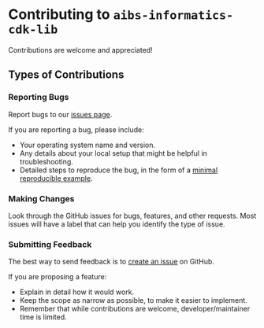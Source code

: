 # Contributing to `aibs-informatics-cdk-lib`

Contributions are welcome and appreciated!

## Types of Contributions

### Reporting Bugs

Report bugs to our [issues page](https://github.com/aibs-informatics-cdk-lib/issues).

If you are reporting a bug, please include:

- Your operating system name and version.
- Any details about your local setup that might be helpful in troubleshooting.
- Detailed steps to reproduce the bug, in the form of a [minimal reproducible example](https://stackoverflow.com/help/minimal-reproducible-example).

### Making Changes

Look through the GitHub issues for bugs, features, and other requests. Most issues will have a label that can help you identify the type of issue.  

### Submitting Feedback

The best way to send feedback is to [create an issue](https://github.com/aibs-informatics-cdk-lib/issues/new) on GitHub.

If you are proposing a feature:

- Explain in detail how it would work.
- Keep the scope as narrow as possible, to make it easier to implement.
- Remember that while contributions are welcome, developer/maintainer time is limited.
